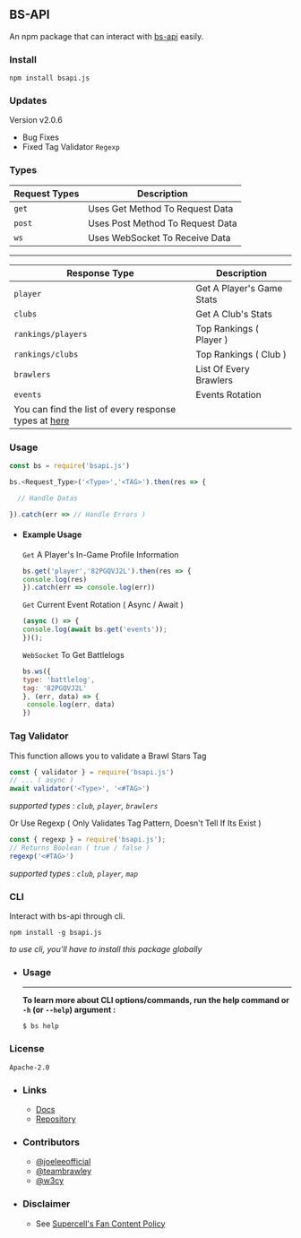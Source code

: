 ## BS-API 

An npm package that can interact with [bs-api](https://cr.is-a.dev) easily.


### Install 
```
npm install bsapi.js
```

### Updates
 Version v2.0.6
> 
- Bug Fixes 
- Fixed Tag Validator `Regexp`

### Types 

| Request Types | Description |
| --------------|----------------|
| `get` | Uses Get Method To Request Data |
| `post` | Uses Post Method To Request Data |
| `ws` | Uses WebSocket To Receive Data |

______________________________________

| Response Type | Description |
| ----------- | --------------- |
| `player` | Get A Player's Game Stats |
| `clubs` | Get A Club's Stats |
| `rankings/players` | Top Rankings ( Player ) |
| `rankings/clubs` | Top Rankings ( Club ) |
| `brawlers` | List Of Every Brawlers |
| `events` | Events Rotation |
|  You can find the list of every response types at [here](https://github.com/brawlie/BrawlStars-Stats) |




### Usage 

```js
const bs = require('bsapi.js')

bs.<Request_Type>('<Type>','<TAG>').then(res => {

  // Handle Datas

}).catch(err => // Handle Errors )

```

- #### Example Usage
  
  `Get` A Player's In-Game Profile Information
  
   ```js
   bs.get('player','82PGQVJ2L').then(res => {
   console.log(res)
   }).catch(err => console.log(err))
  ```
  
  `Get` Current Event Rotation ( Async / Await )
 
   ```js
   (async () => {
   console.log(await bs.get('events'));
   })();
   ```
  `WebSocket` To Get Battlelogs
 
   ```js
   bs.ws({
   type: 'battlelog',
   tag: '82PGQVJ2L'
   }, (err, data) => {
    console.log(err, data)
   })
   ```
   
### Tag Validator 
This function allows you to validate a Brawl Stars Tag
```js
const { validator } = require('bsapi.js')
// ... ( async )
await validator('<Type>', '<#TAG>')
```
*supported types : `club`, `player`, `brawlers`*

Or Use Regexp ( Only Validates Tag Pattern, Doesn't Tell If Its Exist )
```js
const { regexp } = require('bsapi.js');
// Returns Boolean ( true / false )
regexp('<#TAG>')
```
*supported types : `club`, `player`, `map`*

### CLI
Interact with bs-api through cli.
```
npm install -g bsapi.js
```
*to use cli, you'll have to install this package globally*

- ### Usage
  ---
  **To learn more about CLI options/commands, run the help command or `-h` (or `--help`) argument :**
  
  ```
  $ bs help
  ```

### License 
```Apache-2.0```

- ### Links

  - [Docs](https://bsapi.is-a.dev)
  - [Repository](https://github.com/brawlie/bs-api)
  
- ### Contributors

  - [@joeleeofficial](https://github.com/joeleeofficial)
  - [@teambrawley](https://github.com/brawlie)
  - [@w3cy](https://github.com/w3cy)

- ### Disclaimer
  - See [Supercell's Fan Content Policy](https://supercell.com/en/fan-content-policy/)


<!--
 * bsapi.js
 * (c) 2021 Joe Lee
 * Released under the Apache-2.0 License.
 -->
